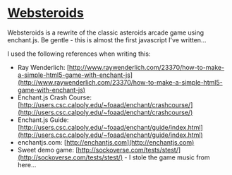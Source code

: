 # [Websteroids](http://)

Websteroids is a rewrite of the classic asteroids arcade game using enchant.js.  Be gentle - this is almost the first javascript I've written...

I used the following references when writing this:
* Ray Wenderlich: [http://www.raywenderlich.com/23370/how-to-make-a-simple-html5-game-with-enchant-js](http://www.raywenderlich.com/23370/how-to-make-a-simple-html5-game-with-enchant-js)
* Enchant.js Crash Course: [http://users.csc.calpoly.edu/~foaad/enchant/crashcourse/](http://users.csc.calpoly.edu/~foaad/enchant/crashcourse/)
* Enchant.js Guide: [http://users.csc.calpoly.edu/~foaad/enchant/guide/index.html](http://users.csc.calpoly.edu/~foaad/enchant/guide/index.html)
* enchantjs.com: [http://enchantjs.com](http://enchantjs.com)
* Sweet demo game: [http://sockoverse.com/tests/stest/](http://sockoverse.com/tests/stest/) - I stole the game music from here...
